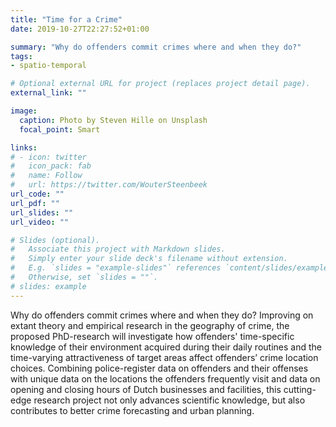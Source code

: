 ```yaml
---
title: "Time for a Crime"
date: 2019-10-27T22:27:52+01:00

summary: "Why do offenders commit crimes where and when they do?"
tags:
- spatio-temporal

# Optional external URL for project (replaces project detail page).
external_link: ""

image:
  caption: Photo by Steven Hille on Unsplash
  focal_point: Smart

links:
# - icon: twitter
#   icon_pack: fab
#   name: Follow
#   url: https://twitter.com/WouterSteenbeek
url_code: ""
url_pdf: ""
url_slides: ""
url_video: ""

# Slides (optional).
#   Associate this project with Markdown slides.
#   Simply enter your slide deck's filename without extension.
#   E.g. `slides = "example-slides"` references `content/slides/example-slides.md`.
#   Otherwise, set `slides = ""`.
# slides: example
---
```


Why do offenders commit crimes where and when they do? Improving on extant theory and empirical research in the geography of crime, the proposed PhD-research will investigate how offenders' time-specific knowledge of their environment acquired during their daily routines and the time-varying attractiveness of target areas affect offenders’ crime location choices. Combining police-register data on offenders and their offenses with unique data on the locations the offenders frequently visit and data on opening and closing hours of Dutch businesses and facilities, this cutting-edge research project not only advances scientific knowledge, but also contributes to better crime forecasting and urban planning.
